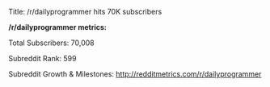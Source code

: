 Title: /r/dailyprogrammer hits 70K subscribers

**/r/dailyprogrammer metrics:**

Total Subscribers: 70,008

Subreddit Rank: 599

Subreddit Growth & Milestones: http://redditmetrics.com/r/dailyprogrammer